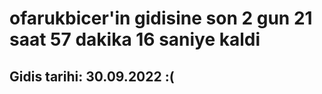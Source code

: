 # ofarukbicer'in gidisine son 2 gun 21 saat 57 dakika 16 saniye kaldi

## Gidis tarihi: 30.09.2022 :(